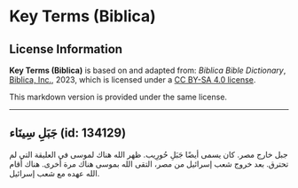 # Key Terms (Biblica)

## License Information

**Key Terms (Biblica)** is based on and adapted from: _Biblica Bible Dictionary_, [Biblica, Inc.](https://www.biblica.com/), 2023, which is licensed under a [CC BY-SA 4.0 license](https://creativecommons.org/licenses/by-sa/4.0/legalcode.en).

This markdown version is provided under the same license.



--------------------------------

## جَبَلِ سِينَاء (id: 134129)

جبل خارج مصر. كان يسمى أيضًا جَبَلِ حُورِيب. ظهر الله هناك لموسى في العليقة التي لم تحترق. بعد خروج شعب إسرائيل من مصر، التقى الله بموسى هناك مرة أخرى. هناك أقام الله عهده مع شعب إسرائيل.


